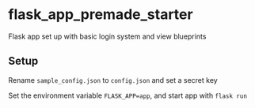 # flask_app_premade_starter
Flask app set up with basic login system and view blueprints

## Setup
Rename `sample_config.json` to `config.json` and set a secret key

Set the environment variable `FLASK_APP=app`,  and start app with `flask run`
